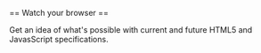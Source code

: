 == Watch your browser ==

Get an idea of what's possible with current and future HTML5 and JavasScript specifications.